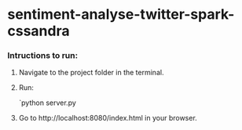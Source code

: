 # sentiment-analyse-twitter-spark-cssandra

### Intructions to run:
1. Navigate to the project folder in the terminal.
2. Run:
    
    `python server.py

3. Go to http://localhost:8080/index.html in your browser.
